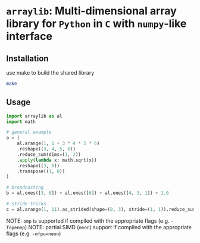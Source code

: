 
# `arraylib`: Multi-dimensional array library for `Python` in `C` with `numpy`-like interface

## Installation

use make to build the shared library
```bash
make
```

## Usage

```python
import arraylib as al
import math

# general example
a = (
    al.arange(1, 1 + 3 * 4 * 5 * 6)
    .reshape((3, 4, 5, 6))
    .reduce_sum(dims=(1, 2))
    .apply(lambda x: math.sqrt(x))
    .reshape((3, 6))
    .transpose((1, 0))
)

# broadcasting
b = al.ones([3, 6]) + al.ones([6]) + al.ones([4, 3, 1]) + 1.0

# stride tricks
c = al.arange(1, 11).as_strided(shape=(8, 3), stride=(1, 1)).reduce_sum(dims=[0])
```

NOTE: `omp` is supported if compiled with the appropriate flags (e.g. `-fopenmp`)
NOTE: partial SIMD (`neon`) support if compiled with the appropriate flags  (e.g. `-mfpu=neon`)